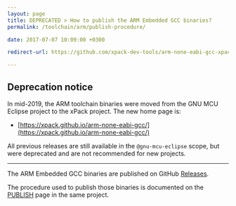 ```yaml
---
layout: page
title: DEPRECATED > How to publish the ARM Embedded GCC binaries?
permalink: /toolchain/arm/publish-procedure/

date: 2017-07-07 10:09:00 +0300

redirect-url: https://github.com/xpack-dev-tools/arm-none-eabi-gcc-xpack/blob/xpack/README-PUBLISH.md

---
```


## Deprecation notice

In mid-2019, the ARM toolchain binaries were moved from the GNU MCU Eclipse
project to the xPack project. The new home page is:

* [https://xpack.github.io/arm-none-eabi-gcc/](https://xpack.github.io/arm-none-eabi-gcc/)

All previous releases are still available in the `@gnu-mcu-eclipse` scope,
but were deprecated and are not recommended for new projects.

___

The ARM Embedded GCC binaries are published on GitHub [Releases](https://github.com/gnu-mcu-eclipse/arm-none-eabi-gcc/releases/).

The procedure used to publish those binaries is documented on the [PUBLISH](https://github.com/xpack-dev-tools/arm-none-eabi-gcc/blob/xpack/README-PUBLISH.md) page in the same project.
